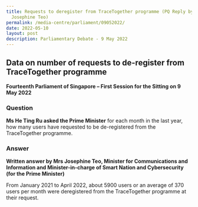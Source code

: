 ```yaml
---
title: Requests to deregister from TraceTogether programme (PQ Reply by Minister
  Josephine Teo)
permalink: /media-centre/parliament/09052022/
date: 2022-05-10
layout: post
description: Parliamentary Debate - 9 May 2022
---
```

## Data on number of requests to de-register from TraceTogether programme

**Fourteenth Parliament of Singapore – First Session for the Sitting on 9 May 2022**

### Question

**Ms He Ting Ru asked the Prime Minister** for each month in the last year, how many users have requested to be de-registered from the TraceTogether programme.

### Answer

**Written answer by Mrs Josephine Teo, Minister for Communications and Information and Minister-in-charge of Smart Nation and Cybersecurity (for the Prime Minister)**

From January 2021 to April 2022, about 5900 users or an average of 370 users per month were deregistered from the TraceTogether programme at their request.
